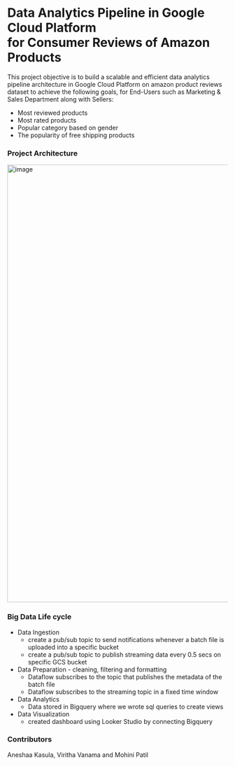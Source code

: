 <h1 align="left">Data Analytics Pipeline in Google Cloud Platform <br> for Consumer Reviews of Amazon Products</h1>

This project objective is to build a scalable and efficient data analytics pipeline architecture in Google Cloud Platform on amazon product reviews dataset to achieve the following goals, for End-Users such as Marketing & Sales Department along with Sellers:
- Most reviewed products
- Most rated products
- Popular category based on gender 
- The popularity of free shipping products

### Project Architecture
<img width="1000" alt="image" src="https://user-images.githubusercontent.com/131211098/235416278-838a923b-c8f1-4511-b7f9-af57a8618c9d.png">

### Big Data Life cycle
- Data Ingestion
  - create a pub/sub topic to send notifications whenever a batch file is uploaded into a specific bucket
  - create a pub/sub topic to publish streaming data every 0.5 secs on specific GCS bucket
- Data Preparation - cleaning, filtering and formatting
  - Dataflow subscribes to the topic that publishes the metadata of the batch file
  - Dataflow subscribes to the streaming topic in a fixed time window
- Data Analytics
  - Data stored in Bigquery where we wrote sql queries to create views
- Data Visualization
  - created dashboard using Looker Studio by connecting Bigquery 
 
### Contributors
Aneshaa Kasula, Viritha Vanama and Mohini Patil
